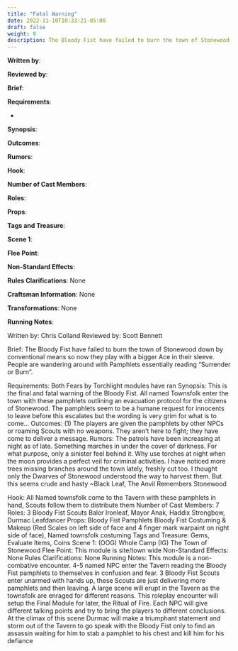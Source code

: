 ```yaml
---
title: "Fatal Warning"
date: 2022-11-10T10:33:21-05:00
draft: false
weight: 9
description: The Bloody Fist have failed to burn the town of Stonewood down by conventional means so now they play with a bigger Ace in their sleeve. People are wandering around with Pamphlets essentially reading Surrender or Burn.
---
```


**Written by**: 

**Reviewed by**: 

**Brief**: 

**Requirements**: 

- 

**Synopsis**: 

**Outcomes**:

**Rumors**: 

**Hook**: 

**Number of Cast Members**: 

**Roles**: 

**Props**: 

**Tags and Treasure**: 

**Scene 1**: 

**Flee Point**: 

**Non-Standard Effects**: 

**Rules Clarifications**: None 

**Craftsman Information**: None

**Transformations**: None

**Running Notes**: 


Written by: Chris Colland
Reviewed by:  Scott Bennett

Brief: The Bloody Fist have failed to burn the town of Stonewood down by conventional means so now they play with a bigger Ace in their sleeve. People are wandering around with Pamphlets essentially reading “Surrender or Burn”.

Requirements: Both Fears by Torchlight modules have ran
Synopsis: This is the final and fatal warning of the Bloody Fist. All named Townsfolk enter the town with these pamphlets outlining an evacuation protocol for the citizens of Stonewood. The pamphlets seem to be a humane request for innocents to leave before this escalates but the wording is very grim for what is to come…
Outcomes:
(1) The players are given the pamphlets by other NPCs or roaming Scouts with no weapons. They aren’t here to fight; they have come to deliver a message.
Rumors: The patrols have been increasing at night as of late. Something marches in under the cover of darkness. For what purpose, only a sinister feel behind it. Why use torches at night when the moon provides a perfect veil for criminal activities. I have noticed more trees missing branches around the town lately, freshly cut too. I thought only the Dwarves of Stonewood understood the way to harvest them. But this seems crude and hasty
~Black Leaf, The Anvil Remembers Stonewood

Hook: All Named townsfolk come to the Tavern with these pamphlets in hand, Scouts follow them to distribute them 
Number of Cast Members: 7
Roles: 3 Bloody Fist Scouts Balor Ironleaf, Mayor Anak, Haddix Strongbow, Durmac Leafdancer
Props: Bloody Fist Pamphlets Bloody Fist Costuming & Makeup (Red Scales on left side of face and 4 finger mark warpaint on right side of face), Named townsfolk costuming
Tags and Treasure: Gems, Evaluate Items, Coins
Scene 1: (OOG) Whole Camp (IG) The Town of Stonewood
Flee Point: This module is site/town wide
Non-Standard Effects: None
Rules Clarifications: None
Running Notes: This module is a non-combative encounter. 4-5 named NPC enter the Tavern reading the Bloody Fist pamphlets to themselves in confusion and fear. 3 Bloody Fist Scouts enter unarmed with hands up, these Scouts are just delivering more pamphlets and then leaving. A large scene will erupt in the Tavern as the townsfolk are enraged for different reasons. This roleplay encounter will setup the Final Module for later, the Ritual of Fire. Each NPC will give different talking points and try to bring the players to different conclusions. At the climax of this scene Durmac will make a triumphant statement and storm out of the Tavern to go speak with the Bloody Fist only to find an assassin waiting for him to stab a pamphlet to his chest and kill him for his defiance
